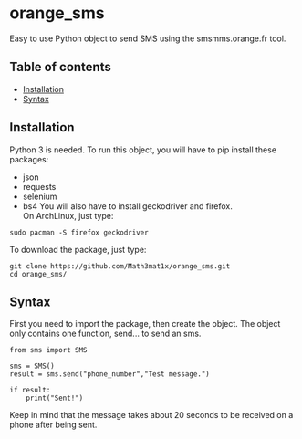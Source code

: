 # orange_sms
Easy to use Python object to send SMS using the smsmms.orange.fr tool.
## Table of contents
* [Installation](#installation)
* [Syntax](#syntax)
## Installation
Python 3 is needed.
To run this object, you will have to pip install these packages:
* json
* requests
* selenium
* bs4
You will also have to install geckodriver and firefox.  
On ArchLinux, just type:
```
sudo pacman -S firefox geckodriver
```
To download the package, just type:
```
git clone https://github.com/Math3mat1x/orange_sms.git
cd orange_sms/
```

## Syntax
First you need to import the package, then create the object. The object only contains one function, send... to send an sms.
```
from sms import SMS

sms = SMS()
result = sms.send("phone_number","Test message.")

if result:
	print("Sent!")
```
Keep in mind that the message takes about 20 seconds to be received on a phone after being sent.
